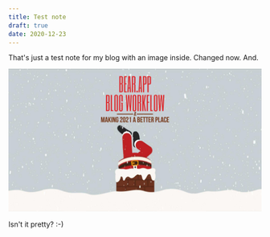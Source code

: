 ```yaml
---
title: Test note
draft: true
date: 2020-12-23
---
```


That's just a test note for my blog with an image inside. Changed now. And. 

![](20-12-22%20bearapp1.jpeg)

Isn't it pretty? :-)
